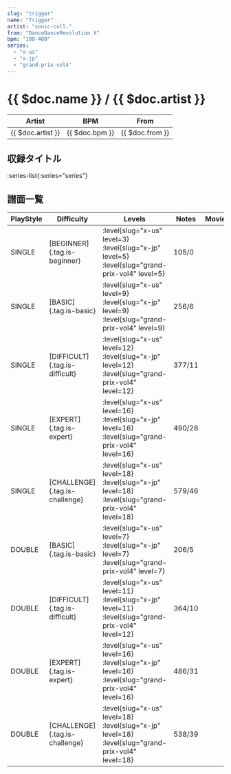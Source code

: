 ```yaml
---
slug: "trigger"
name: "Trigger"
artist: "sonic-coll."
from: "DanceDanceRevolution X"
bpm: "100-400"
series:
  - "x-us"
  - "x-jp"
  - "grand-prix-vol4"
---
```


# {{ $doc.name }} / {{ $doc.artist }}

|Artist|BPM|From|
|------|---|----|
|{{ $doc.artist }}|{{ $doc.bpm }}|{{ $doc.from }}|

## 収録タイトル

:series-list{:series="series"}

## 譜面一覧

|PlayStyle|Difficulty|Levels|Notes|Movie|
|---------|----------|------|-----|-----|
|SINGLE|[BEGINNER]{.tag.is-beginner}|<div class="field is-grouped is-grouped-multiline"> :level{slug="x-us" level=3} :level{slug="x-jp" level=5} :level{slug="grand-prix-vol4" level=5}</div>|105/0||
|SINGLE|[BASIC]{.tag.is-basic}|<div class="field is-grouped is-grouped-multiline"> :level{slug="x-us" level=9} :level{slug="x-jp" level=9} :level{slug="grand-prix-vol4" level=9}</div>|256/6||
|SINGLE|[DIFFICULT]{.tag.is-difficult}|<div class="field is-grouped is-grouped-multiline"> :level{slug="x-us" level=12} :level{slug="x-jp" level=12} :level{slug="grand-prix-vol4" level=12}</div>|377/11||
|SINGLE|[EXPERT]{.tag.is-expert}|<div class="field is-grouped is-grouped-multiline"> :level{slug="x-us" level=16} :level{slug="x-jp" level=16} :level{slug="grand-prix-vol4" level=16}</div>|490/28||
|SINGLE|[CHALLENGE]{.tag.is-challenge}|<div class="field is-grouped is-grouped-multiline"> :level{slug="x-us" level=18} :level{slug="x-jp" level=18} :level{slug="grand-prix-vol4" level=18}</div>|579/46||
|DOUBLE|[BASIC]{.tag.is-basic}|<div class="field is-grouped is-grouped-multiline"> :level{slug="x-us" level=7} :level{slug="x-jp" level=7} :level{slug="grand-prix-vol4" level=7}</div>|206/5||
|DOUBLE|[DIFFICULT]{.tag.is-difficult}|<div class="field is-grouped is-grouped-multiline"> :level{slug="x-us" level=11} :level{slug="x-jp" level=11} :level{slug="grand-prix-vol4" level=12}</div>|364/10||
|DOUBLE|[EXPERT]{.tag.is-expert}|<div class="field is-grouped is-grouped-multiline"> :level{slug="x-us" level=16} :level{slug="x-jp" level=16} :level{slug="grand-prix-vol4" level=16}</div>|486/31||
|DOUBLE|[CHALLENGE]{.tag.is-challenge}|<div class="field is-grouped is-grouped-multiline"> :level{slug="x-us" level=18} :level{slug="x-jp" level=18} :level{slug="grand-prix-vol4" level=18}</div>|538/39||
